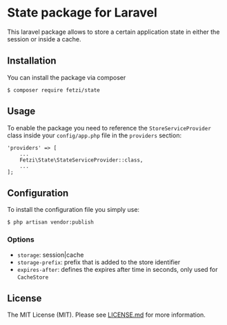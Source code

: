 # State package for Laravel

This laravel package allows to store a certain application state in either the session or inside a cache.

## Installation

You can install the package via composer
```
$ composer require fetzi/state
```

## Usage

To enable the package you need to reference the `StoreServiceProvider` class inside your `config/app.php` file in the `providers` section:
```
'providers' => [
    ...
    Fetzi\State\StateServiceProvider::class,
    ...
];
```

## Configuration
To install the configuration file you simply use:
```
$ php artisan vendor:publish
```

### Options
* `storage`: session|cache
* `storage-prefix`: prefix that is added to the store identifier
* `expires-after`: defines the expires after time in seconds, only used for `CacheStore`

## License

The MIT License (MIT). Please see [LICENSE.md](LICENSE.md) for more information.